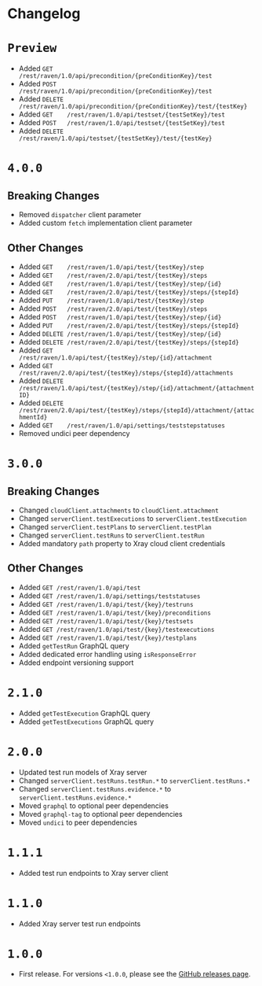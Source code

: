 # Changelog

# `Preview`

- Added `GET    /rest/raven/1.0/api/precondition/{preConditionKey}/test`
- Added `POST   /rest/raven/1.0/api/precondition/{preConditionKey}/test`
- Added `DELETE /rest/raven/1.0/api/precondition/{preConditionKey}/test/{testKey}`
- Added `GET    /rest/raven/1.0/api/testset/{testSetKey}/test`
- Added `POST   /rest/raven/1.0/api/testset/{testSetKey}/test`
- Added `DELETE /rest/raven/1.0/api/testset/{testSetKey}/test/{testKey}`

# `4.0.0`

## Breaking Changes

- Removed `dispatcher` client parameter
- Added custom `fetch` implementation client parameter

## Other Changes

- Added `GET    /rest/raven/1.0/api/test/{testKey}/step`
- Added `GET    /rest/raven/2.0/api/test/{testKey}/steps`
- Added `GET    /rest/raven/1.0/api/test/{testKey}/step/{id}`
- Added `GET    /rest/raven/2.0/api/test/{testKey}/steps/{stepId}`
- Added `PUT    /rest/raven/1.0/api/test/{testKey}/step`
- Added `POST   /rest/raven/2.0/api/test/{testKey}/steps`
- Added `POST   /rest/raven/1.0/api/test/{testKey}/step/{id}`
- Added `PUT    /rest/raven/2.0/api/test/{testKey}/steps/{stepId}`
- Added `DELETE /rest/raven/1.0/api/test/{testKey}/step/{id}`
- Added `DELETE /rest/raven/2.0/api/test/{testKey}/steps/{stepId}`
- Added `GET    /rest/raven/1.0/api/test/{testKey}/step/{id}/attachment`
- Added `GET    /rest/raven/2.0/api/test/{testKey}/steps/{stepId}/attachments`
- Added `DELETE /rest/raven/1.0/api/test/{testKey}/step/{id}/attachment/{attachmentID}`
- Added `DELETE /rest/raven/2.0/api/test/{testKey}/steps/{stepId}/attachment/{attachmentId}`
- Added `GET    /rest/raven/1.0/api/settings/teststepstatuses`
- Removed undici peer dependency

# `3.0.0`

## Breaking Changes

- Changed `cloudClient.attachments` to `cloudClient.attachment`
- Changed `serverClient.testExecutions` to `serverClient.testExecution`
- Changed `serverClient.testPlans` to `serverClient.testPlan`
- Changed `serverClient.testRuns` to `serverClient.testRun`
- Added mandatory `path` property to Xray cloud client credentials

## Other Changes

- Added `GET /rest/raven/1.0/api/test`
- Added `GET /rest/raven/1.0/api/settings/teststatuses`
- Added `GET /rest/raven/1.0/api/test/{key}/testruns`
- Added `GET /rest/raven/1.0/api/test/{key}/preconditions`
- Added `GET /rest/raven/1.0/api/test/{key}/testsets`
- Added `GET /rest/raven/1.0/api/test/{key}/testexecutions`
- Added `GET /rest/raven/1.0/api/test/{key}/testplans`
- Added `getTestRun` GraphQL query
- Added dedicated error handling using `isResponseError`
- Added endpoint versioning support

# `2.1.0`

- Added `getTestExecution` GraphQL query
- Added `getTestExecutions` GraphQL query

# `2.0.0`

- Updated test run models of Xray server
- Changed `serverClient.testRuns.testRun.*` to `serverClient.testRuns.*`
- Changed `serverClient.testRuns.evidence.*` to `serverClient.testRuns.evidence.*`
- Moved `graphql` to optional peer dependencies
- Moved `graphql-tag` to optional peer dependencies
- Moved `undici` to peer dependencies

# `1.1.1`

- Added test run endpoints to Xray server client

# `1.1.0`

- Added Xray server test run endpoints

# `1.0.0`

- First release. For versions `<1.0.0`, please see the [GitHub releases page](https://github.com/Qytera-Gmbh/xray-client-node/releases).
